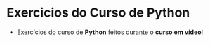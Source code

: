 # Exercicios do Curso de Python
 - Exercícios do curso de **Python** feitos durante o **curso em vídeo**!

